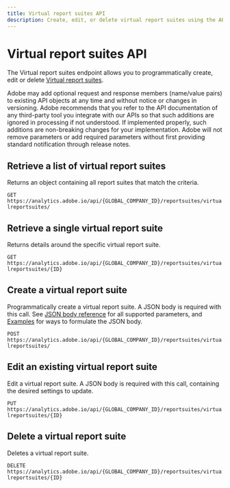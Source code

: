 ```yaml
---
title: Virtual report suites API
description: Create, edit, or delete virtual report suites using the API.
---
```


# Virtual report suites API

The Virtual report suites endpoint allows you to programmatically create, edit or delete [Virtual report suites](https://experienceleague.adobe.com/docs/analytics/components/virtual-report-suites/vrs-about.html).

<InlineAlert variant="info" slots="text" />

Adobe may add optional request and response members (name/value pairs) to existing API objects at any time and without notice or changes in versioning. Adobe recommends that you refer to the API documentation of any third-party tool you integrate with our APIs so that such additions are ignored in processing if not understood. If implemented properly, such additions are non-breaking changes for your implementation. Adobe will not remove parameters or add required parameters without first providing standard notification through release notes.

## Retrieve a list of virtual report suites

Returns an object containing all report suites that match the criteria.

`GET https://analytics.adobe.io/api/{GLOBAL_COMPANY_ID}/reportsuites/virtualreportsuites/`

## Retrieve a single virtual report suite

Returns details around the specific virtual report suite.

`GET https://analytics.adobe.io/api/{GLOBAL_COMPANY_ID}/reportsuites/virtualreportsuites/{ID}`

## Create a virtual report suite

Programmatically create a virtual report suite. A JSON body is required with this call. See [JSON body reference](reference.md) for all supported parameters, and [Examples](examples.md) for ways to formulate the JSON body.

`POST https://analytics.adobe.io/api/{GLOBAL_COMPANY_ID}/reportsuites/virtualreportsuites/`

## Edit an existing virtual report suite

Edit a virtual report suite. A JSON body is required with this call, containing the desired settings to update.

`PUT https://analytics.adobe.io/api/{GLOBAL_COMPANY_ID}/reportsuites/virtualreportsuites/{ID}`

## Delete a virtual report suite

Deletes a virtual report suite.

`DELETE https://analytics.adobe.io/api/{GLOBAL_COMPANY_ID}/reportsuites/virtualreportsuites/{ID}`
